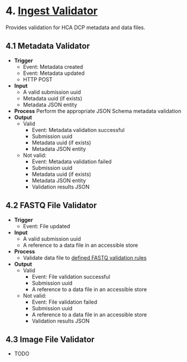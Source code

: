 # 4. [Ingest Validator](https://github.com/HumanCellAtlas/ingest-validator)

Provides validation for HCA DCP metadata and data files. 

## 4.1 Metadata Validator
* __Trigger__
    * Event: Metadata created
    * Event: Metadata updated
    * HTTP POST
* __Input__
    * A valid submission uuid
    * Metadata uuid (if exists)
    * Metadata JSON entity
* __Process__
Perform the appropriate JSON Schema metadata validation
* __Output__
    * Valid
        * Event: Metadata validation successful
        * Submission uuid
        * Metadata uuid (if exists)
        * Metadata JSON entity
    * Not valid:
        * Event: Metadata validation failed
        * Submission uuid
        * Metadata uuid (if exists)
        * Metadata JSON entity
        * Validation results JSON
        
## 4.2 FASTQ File Validator
* __Trigger__
    * Event: File updated
* __Input__
    * A valid submission uuid
    * A reference to a data file in an accessible store
* __Process__
    * Validate data file to [defined FASTQ validation rules](#)
* __Output__
    * Valid
        * Event: File validation successful
        * Submission uuid
        * A reference to a data file in an accessible store
    * Not valid:
        * Event: File validation failed
        * Submission uuid
        * A reference to a data file in an accessible store
        * Validation results JSON
        
## 4.3 Image File Validator
 * TODO
